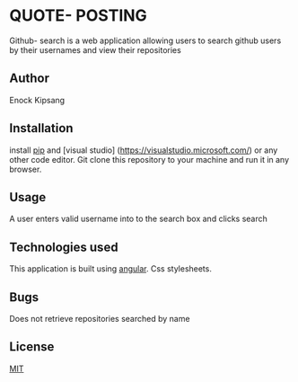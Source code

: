 # QUOTE- POSTING

Github- search is a web application allowing users to search github users by their usernames and view their repositories

## Author

Enock Kipsang

## Installation

install [pip](https://nodejs.org/en/download/) and [visual studio] (https://visualstudio.microsoft.com/) or any other code editor.
Git clone this repository to your machine and run it in any browser.


## Usage
A user enters valid username into to the search box and clicks search

 ## Technologies used

 This application is built using [angular](https://angular.io/).
 Css stylesheets.

 ## Bugs

 Does not retrieve repositories searched by name

## License
[MIT](https://choosealicense.com/licenses/mit/)
